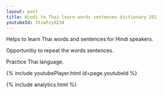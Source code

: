 ```yaml
---
layout: post
title: Hindi to Thai learn words sentences dictionary 281 
youtubeId: 3tzwFzyX234
---
```

 
 
Helps to learn Thai words and sentences for Hindi speakers.

Opportunitiy to repeat the words sentences. 

Practice Thai language. 
 
{% include youtubePlayer.html id=page.youtubeId %}
 
 
{% include analytics.html %}